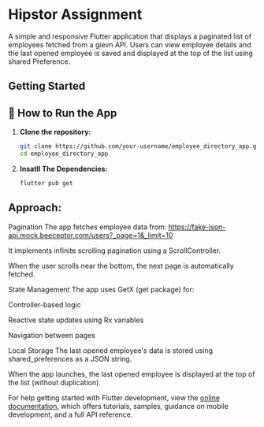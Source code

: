 # Hipstor Assignment

A simple and responsive Flutter application that displays a paginated list of employees fetched from a gievn API. Users can view employee details and the last opened employee is saved and displayed at the top of the list using shared Preference.


## Getting Started

## 🔧 How to Run the App

1. **Clone the repository:**
   ```bash
   git clone https://github.com/your-username/employee_directory_app.git
   cd employee_directory_app

2. **Insatll The Dependencies:**
   ```bash
   flutter pub get
## Approach:
   
Pagination
The app fetches employee data from:
https://fake-json-api.mock.beeceptor.com/users?_page=1&_limit=10

It implements infinite scrolling pagination using a ScrollController.

When the user scrolls near the bottom, the next page is automatically fetched.

State Management
The app uses GetX (get package) for:

Controller-based logic

Reactive state updates using Rx variables

Navigation between pages

Local Storage
The last opened employee's data is stored using shared_preferences as a JSON string.

When the app launches, the last opened employee is displayed at the top of the list (without duplication).

For help getting started with Flutter development, view the
[online documentation](https://docs.flutter.dev/), which offers tutorials,
samples, guidance on mobile development, and a full API reference.
